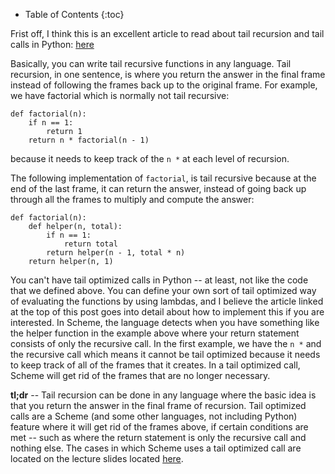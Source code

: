 * Table of Contents
{:toc}

Frist off, I think this is an excellent article to read about tail recursion and tail calls in Python: [here](http://paulbutler.org/archives/tail-recursion-in-python/)

Basically, you can write tail recursive functions in any language. Tail recursion, in one sentence, is where you return the answer in the final frame instead of following the frames back up to the original frame. For example, we have factorial which is normally not tail recursive:

    def factorial(n):
        if n == 1:
            return 1
        return n * factorial(n - 1)

because it needs to keep track of the `n *` at each level of recursion.

The following implementation of `factorial`, is tail recursive because at the end of the last frame, it can return the answer, instead of going back up through all the frames to multiply and compute the answer:

    def factorial(n):
        def helper(n, total):
            if n == 1:
                return total
            return helper(n - 1, total * n)
        return helper(n, 1)

You can't have tail optimized calls in Python -- at least, not like the code that we defined above. You can define your own sort of tail optimized way of evaluating the functions by using lambdas, and I believe the article linked at the top of this post goes into detail about how to implement this if you are interested. In Scheme, the language detects when you have something like the helper function in the example above where your return statement consists of only the recursive call. In the first example, we have the `n *` and the recursive call which means it cannot be tail optimized because it needs to keep track of all of the frames that it creates. In a tail optimized call, Scheme will get rid of the frames that are no longer necessary.

__tl;dr__ -- Tail recursion can be done in any language where the basic idea is that you return the answer in the final frame of recursion. Tail optimized calls are a Scheme (and some other languages, not including Python) feature where it will get rid of the frames above, if certain conditions are met -- such as where the return statement is only the recursive call and nothing else. The cases in which Scheme uses a tail optimized call are located on the lecture slides located [here](http://www-inst.eecs.berkeley.edu/~cs61a/sp13/slides/35-TailCalls_6pp.pdf).
